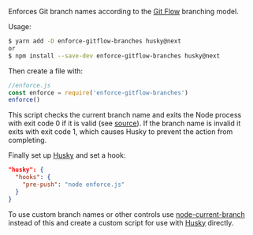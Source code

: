 Enforces Git branch names according to the [Git Flow](http://nvie.com/posts/a-successful-git-branching-model/) branching model.

Usage:

```bash
$ yarn add -D enforce-gitflow-branches husky@next
or
$ npm install --save-dev enforce-gitflow-branches husky@next
```

Then create a file with:

```javascript
//enforce.js
const enforce = require('enforce-gitflow-branches')
enforce()
```

This script checks the current branch name and exits the Node process with exit code 0 if it is valid (see [source](https://github.com/Dacrol/EnforceBranchNames/blob/master/enforce.js)). If the branch name is invalid it exits with exit code 1, which causes Husky to prevent the action from completing.

Finally set up [Husky](https://www.npmjs.com/package/husky) and set a hook:

```json
"husky": {
  "hooks": {
    "pre-push": "node enforce.js"
  }
}
```

To use custom branch names or other controls use [node-current-branch](https://www.npmjs.com/package/node-current-branch) instead of this and create a custom script for use with [Husky](https://www.npmjs.com/package/husky) directly.
